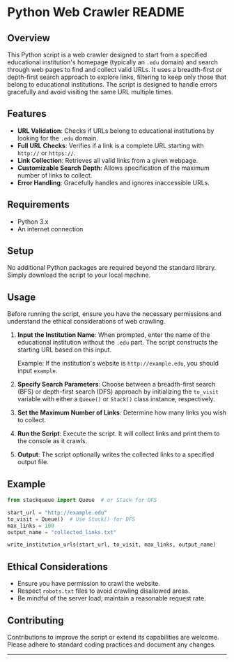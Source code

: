 # Python Web Crawler README

## Overview

This Python script is a web crawler designed to start from a specified educational institution's homepage (typically an `.edu` domain) and search through web pages to find and collect valid URLs. It uses a breadth-first or depth-first search approach to explore links, filtering to keep only those that belong to educational institutions. The script is designed to handle errors gracefully and avoid visiting the same URL multiple times.

## Features

- **URL Validation**: Checks if URLs belong to educational institutions by looking for the `.edu` domain.
- **Full URL Checks**: Verifies if a link is a complete URL starting with `http://` or `https://`.
- **Link Collection**: Retrieves all valid links from a given webpage.
- **Customizable Search Depth**: Allows specification of the maximum number of links to collect.
- **Error Handling**: Gracefully handles and ignores inaccessible URLs.

## Requirements

- Python 3.x
- An internet connection

## Setup

No additional Python packages are required beyond the standard library. Simply download the script to your local machine.

## Usage

Before running the script, ensure you have the necessary permissions and understand the ethical considerations of web crawling.

1. **Input the Institution Name**: When prompted, enter the name of the educational institution without the `.edu` part. The script constructs the starting URL based on this input.
   
   Example: If the institution's website is `http://example.edu`, you should input `example`.

2. **Specify Search Parameters**: Choose between a breadth-first search (BFS) or depth-first search (DFS) approach by initializing the `to_visit` variable with either a `Queue()` or `Stack()` class instance, respectively.

3. **Set the Maximum Number of Links**: Determine how many links you wish to collect.

4. **Run the Script**: Execute the script. It will collect links and print them to the console as it crawls.

5. **Output**: The script optionally writes the collected links to a specified output file.

## Example

```python
from stackqueue import Queue  # or Stack for DFS

start_url = "http://example.edu"
to_visit = Queue()  # Use Stack() for DFS
max_links = 100
output_name = "collected_links.txt"

write_institution_urls(start_url, to_visit, max_links, output_name)
```

## Ethical Considerations

- Ensure you have permission to crawl the website.
- Respect `robots.txt` files to avoid crawling disallowed areas.
- Be mindful of the server load; maintain a reasonable request rate.

## Contributing

Contributions to improve the script or extend its capabilities are welcome. Please adhere to standard coding practices and document any changes.

---
